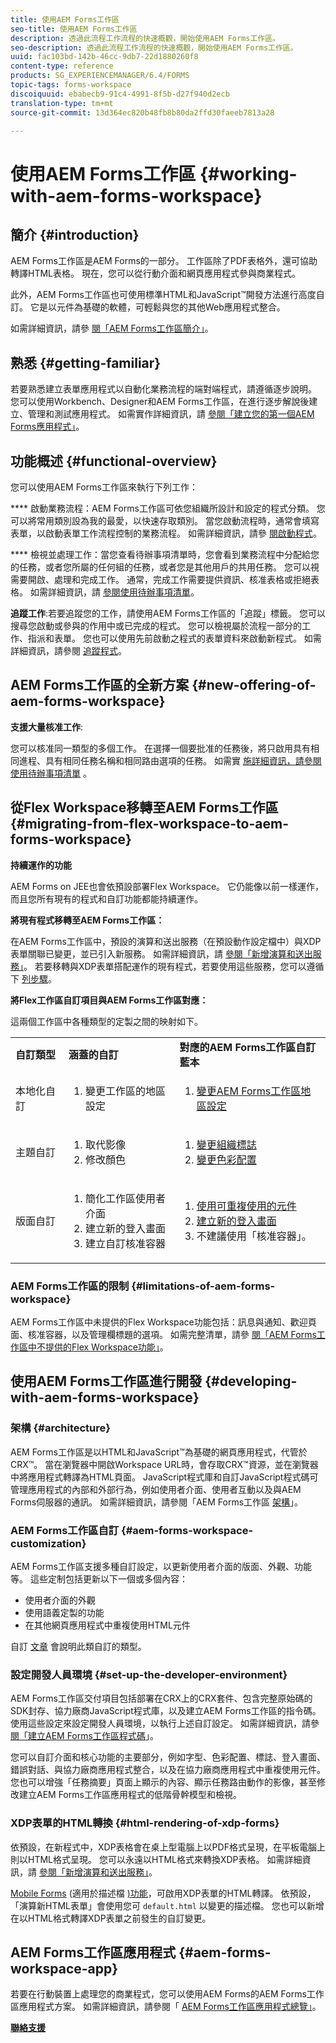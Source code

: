 ```yaml
---
title: 使用AEM Forms工作區
seo-title: 使用AEM Forms工作區
description: 透過此流程工作流程的快速概觀，開始使用AEM Forms工作區。
seo-description: 透過此流程工作流程的快速概觀，開始使用AEM Forms工作區。
uuid: fac103bd-142b-46cc-9db7-22d1880260f8
content-type: reference
products: SG_EXPERIENCEMANAGER/6.4/FORMS
topic-tags: forms-workspace
discoiquuid: ebabecb9-91c4-4991-8f5b-d27f940d2ecb
translation-type: tm+mt
source-git-commit: 13d364ec820b48fb8b80da2ffd30faeeb7813a28

---
```



# 使用AEM Forms工作區 {#working-with-aem-forms-workspace}

## 簡介 {#introduction}

AEM Forms工作區是AEM Forms的一部分。 工作區除了PDF表格外，還可協助轉譯HTML表格。 現在，您可以從行動介面和網頁應用程式參與商業程式。

此外，AEM Forms工作區也可使用標準HTML和JavaScript™開發方法進行高度自訂。 它是以元件為基礎的軟體，可輕鬆與您的其他Web應用程式整合。

如需詳細資訊，請參 [閱「AEM Forms工作區簡介」](/help/forms/using/introduction-html-workspace.md)。

## 熟悉 {#getting-familiar}

若要熟悉建立表單應用程式以自動化業務流程的端對端程式，請遵循逐步說明。 您可以使用Workbench、Designer和AEM Forms工作區，在進行逐步解說後建立、管理和測試應用程式。 如需實作詳細資訊，請 [參閱「建立您的第一個AEM Forms應用程式」](https://help.adobe.com/en_US/livecycle/11.0/CreateFirstApp/index.html)。

## 功能概述 {#functional-overview}

您可以使用AEM Forms工作區來執行下列工作：

**** 啟動業務流程：AEM Forms工作區可依您組織所設計和設定的程式分類。 您可以將常用類別設為我的最愛，以快速存取類別。 當您啟動流程時，通常會填寫表單，以啟動表單工作流程控制的業務流程。 如需詳細資訊，請參 [閱啟動程式](/help/forms/using/starting-processes.md)。

**** 檢視並處理工作：當您查看待辦事項清單時，您會看到業務流程中分配給您的任務，或者您所屬的任何組的任務，或者您是其他用戶的共用任務。 您可以視需要開啟、處理和完成工作。 通常，完成工作需要提供資訊、核准表格或拒絕表格。 如需詳細資訊，請 [參閱使用待辦事項清單](/help/forms/using/todo-lists.md)。

**追蹤工作**:若要追蹤您的工作，請使用AEM Forms工作區的「追蹤」標籤。 您可以搜尋您啟動或參與的作用中或已完成的程式。 您可以檢視屬於流程一部分的工作、指派和表單。 您也可以使用先前啟動之程式的表單資料來啟動新程式。 如需詳細資訊，請參閱 [追蹤程式](/help/forms/using/tracking-processes.md)。

## AEM Forms工作區的全新方案 {#new-offering-of-aem-forms-workspace}

**支援大量核准工作**:

您可以核准同一類型的多個工作。 在選擇一個要批准的任務後，將只啟用具有相同進程、具有相同任務名稱和相同路由選項的任務。 如需實 [施詳細資訊，請參閱使用待辦事項清單](/help/forms/using/todo-lists.md) 。

## 從Flex Workspace移轉至AEM Forms工作區 {#migrating-from-flex-workspace-to-aem-forms-workspace}

**持續運作的功能**

AEM Forms on JEE也會依預設部署Flex Workspace。 它仍能像以前一樣運作，而且您所有現有的程式和自訂功能都能持續運作。

**將現有程式移轉至AEM Forms工作區：**

在AEM Forms工作區中，預設的演算和送出服務（在預設動作設定檔中）與XDP表單關聯已變更，並已引入新服務。 如需詳細資訊，請 [參閱「新增演算和送出服務」](/help/forms/using/new-render-submit-service.md)。 若要移轉與XDP表單搭配運作的現有程式，若要使用這些服務，您可以遵循下 [列步驟](/help/forms/using/new-render-submit-service.md#main-pars-faq)。

**將Flex工作區自訂項目與AEM Forms工作區對應：**

這兩個工作區中各種類型的定製之間的映射如下。

<table> 
 <tbody>
  <tr>
   <td><strong>自訂類型 </strong></td> 
   <td><strong>涵蓋的自訂 </strong></td> 
   <td><strong>對應的AEM Forms工作區自訂藍本</strong></td> 
  </tr>
  <tr>
   <td>本地化自訂</td> 
   <td>
    <ol> 
     <li>變更工作區的地區設定</li> 
    </ol> </td> 
   <td>
    <ol> 
     <li><a href="/help/forms/using/changing-locale-user-interface.md">變更AEM Forms工作區地區設定</a></li> 
    </ol> </td> 
  </tr>
  <tr>
   <td>主題自訂</td> 
   <td>
    <ol> 
     <li>取代影像</li> 
     <li>修改顏色</li> 
    </ol> </td> 
   <td>
    <ol> 
     <li><a href="/help/forms/using/changing-organization-logo-branding.md">變更組織標誌</a> </li> 
     <li><a href="/help/forms/using/changing-color-scheme-interface.md">變更色彩配置</a></li> 
    </ol> </td> 
  </tr>
  <tr>
   <td>版面自訂</td> 
   <td>
    <ol> 
     <li>簡化工作區使用者介面<br /> </li> 
     <li>建立新的登入畫面</li> 
     <li>建立自訂核准容器</li> 
    </ol> </td> 
   <td>
    <ol> 
     <li><a href="/help/forms/using/description-reusable-components.md">使用可重複使用的元件</a></li> 
     <li><a href="/help/forms/using/creating-new-login-screen.md">建立新的登入畫面</a></li> 
     <li>不建議使用「核准容器」。</li> 
    </ol> </td> 
  </tr>
 </tbody>
</table>

### AEM Forms工作區的限制 {#limitations-of-aem-forms-workspace}

AEM Forms工作區中未提供的Flex Workspace功能包括：訊息與通知、歡迎頁面、核准容器，以及管理欄標題的選項。 如需完整清單，請參 [閱「AEM Forms工作區中不提供的Flex Workspace功能」](/help/forms/using/features-flex-workspace-available-html.md)。

## 使用AEM Forms工作區進行開發 {#developing-with-aem-forms-workspace}

### 架構 {#architecture}

AEM Forms工作區是以HTML和JavaScript™為基礎的網頁應用程式，代管於CRX™。 當在瀏覽器中開啟Workspace URL時，會存取CRX™資源，並在瀏覽器中將應用程式轉譯為HTML頁面。 JavaScript程式庫和自訂JavaScript程式碼可管理應用程式的內部和外部行為，例如使用者介面、使用者互動以及與AEM Forms伺服器的通訊。 如需詳細資訊，請參閱「AEM Forms工作區 [架構](/help/forms/using/html-workspace-architecture.md)」。

### AEM Forms工作區自訂 {#aem-forms-workspace-customization}

AEM Forms工作區支援多種自訂設定，以更新使用者介面的版面、外觀、功能等。 這些定制包括更新以下一個或多個內容：

* 使用者介面的外觀
* 使用語義定製的功能
* 在其他網頁應用程式中重複使用HTML元件

自訂 [文章](/help/forms/using/introduction-customizing-html-workspace.md#main-pars-heading-0) 會說明此類自訂的類型。

### 設定開發人員環境 {#set-up-the-developer-environment}

AEM Forms工作區交付項目包括部署在CRX上的CRX套件、包含完整原始碼的SDK封存、協力廠商JavaScript程式庫，以及建立AEM Forms工作區的指令碼。 使用這些設定來設定開發人員環境，以執行上述自訂設定。 如需詳細資訊，請參 [閱「建立AEM Forms工作區程式碼](/help/forms/using/introduction-customizing-html-workspace.md#main-pars-heading-3)」。

您可以自訂介面和核心功能的主要部分，例如字型、色彩配置、標誌、登入畫面、錯誤對話、與協力廠商應用程式整合，以及在協力廠商應用程式中重複使用元件。 您也可以增強「任務摘要」頁面上顯示的內容、顯示任務路由動作的影像，甚至修改建立AEM Forms工作區應用程式的低階骨幹模型和檢視。

### XDP表單的HTML轉換 {#html-rendering-of-xdp-forms}

依預設，在新程式中，XDP表格會在桌上型電腦上以PDF格式呈現，在平板電腦上則以HTML格式呈現。 您可以永遠以HTML格式來轉換XDP表格。 如需詳細資訊，請 [參閱「新增演算和送出服務」](/help/forms/using/new-render-submit-service.md)。

[Mobile Forms](https://helpx.adobe.com/livecycle/help/mobile-forms/introduction.html) (適用於描述檔 [)功能](https://helpx.adobe.com/livecycle/help/mobile-forms/creating-profile.html)，可啟用XDP表單的HTML轉譯。 依預設，「演算新HTML表單」會使用您可 `default.html` 以變更的描述檔。 您也可以新增在以HTML格式轉譯XDP表單之前發生的自訂變更。

## AEM Forms工作區應用程式 {#aem-forms-workspace-app}

若要在行動裝置上處理您的商業程式，您可以使用AEM Forms的AEM Forms工作區應用程式方案。 如需詳細資訊，請參閱「 [AEM Forms工作區應用程式總覽」](https://helpx.adobe.com/livecycle/help/mobile-workspace/mobile-workspace-overview.html)。

**[聯絡支援](https://www.adobe.com/account/sign-in.supportportal.html)**
